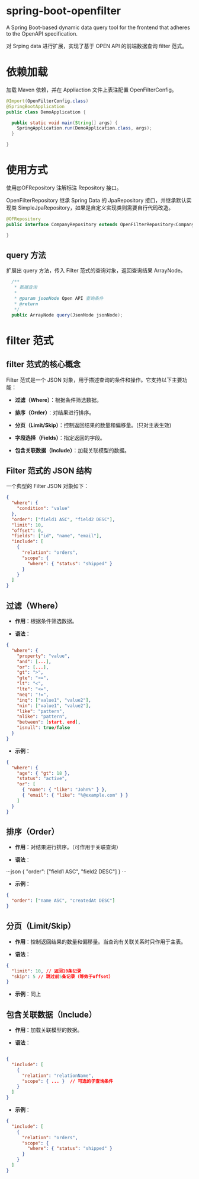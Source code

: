 # spring-boot-openfilter

A Spring Boot-based dynamic data query tool for the frontend that adheres to the OpenAPI specification.

对 Srping data 进行扩展，实现了基于 OPEN API 的前端数据查询 filter 范式。

# 依赖加载

加载 Maven 依赖，并在 Appliaction 文件上表注配置 OpenFilterConfig。

```java
@Import(OpenFilterConfig.class)
@SpringBootApplication
public class DemoApplication {

  public static void main(String[] args) {
    SpringApplication.run(DemoApplication.class, args);
  }

}
```

# 使用方式

使用@OFRepository 注解标注 Repository 接口。

OpenFilterRepository 继承 Spring Data 的 JpaRepository 接口，并继承默认实现类 SimpleJpaRepository，如果是自定义实现类则需要自行代码改造。

```java
@OFRepository
public interface CompanyRepository extends OpenFilterRepository<Company, String> {

}
```

## query 方法

扩展出 query 方法，传入 Filter 范式的查询对象，返回查询结果 ArrayNode。

```java
  /**
   * 数据查询
   *
   * @param jsonNode Open API 查询条件
   * @return
   */
  public ArrayNode query(JsonNode jsonNode);
```

# filter 范式

## filter 范式的核心概念

Filter 范式是一个 JSON 对象，用于描述查询的条件和操作。它支持以下主要功能：

- **过滤（Where）**：根据条件筛选数据。

- **排序（Order）**：对结果进行排序。

- **分页（Limit/Skip）**：控制返回结果的数量和偏移量。(只对主表生效)

- **字段选择（Fields）**：指定返回的字段。

- **包含关联数据（Include）**：加载关联模型的数据。

## Filter 范式的 JSON 结构

一个典型的 Filter JSON 对象如下：

```json
{
  "where": {
    "condition": "value"
  },
  "order": ["field1 ASC", "field2 DESC"],
  "limit": 10,
  "offset": 0,
  "fields": ["id", "name", "email"],
  "include": [
    {
      "relation": "orders",
      "scope": {
        "where": { "status": "shipped" }
      }
    }
  ]
}
```

## 过滤（Where）

- **作用**：根据条件筛选数据。

- **语法**：

```json
{
  "where": {
    "property": "value",
    "and": [...],
    "or": [...],
    "gt": ">",
    "gte": ">=",
    "lt": "<",
    "lte": "<=",
    "neq": "!=",
    "inq": ["value1", "value2"],
    "nin": ["value1", "value2"],
    "like": "pattern",
    "nlike": "pattern",
    "between": [start, end],
    "isnull": true/false
  }
}
```

- **示例**：

```json
{
  "where": {
    "age": { "gt": 18 },
    "status": "active",
    "or": [
      { "name": { "like": "John%" } },
      { "email": { "like": "%@example.com" } }
    ]
  }
}
```

## 排序（Order）

- **作用**：对结果进行排序。（可作用于关联查询）

- **语法**：

···json
{
"order": ["field1 ASC", "field2 DESC"]
}
···

- **示例**：

```json
{
  "order": ["name ASC", "createdAt DESC"]
}
```

## 分页（Limit/Skip）

- **作用**：控制返回结果的数量和偏移量。当查询有关联关系时只作用于主表。

- **语法**：

```json
{
  "limit": 10, // 返回10条记录
  "skip": 5 // 跳过前5条记录（等效于offset）
}
```

- **示例**：同上

## 包含关联数据（Include）

- **作用**：加载关联模型的数据。

- **语法**：

```json

{
  "include": [
    {
      "relation": "relationName",
      "scope": { ... }  // 可选的子查询条件
    }
  ]
}

```

- **示例**：

```json
{
  "include": [
    {
      "relation": "orders",
      "scope": {
        "where": { "status": "shipped" }
      }
    }
  ]
}
```

